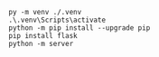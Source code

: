 
    py -m venv ./.venv
    .\.venv\Scripts\activate
    python -m pip install --upgrade pip
    pip install flask
    python -m server
